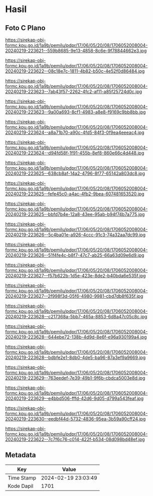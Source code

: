 # Hasil

## Foto C Plano

https://sirekap-obj-formc.kpu.go.id/1a9b/pemilu/pdpr/17/06/05/20/08/1706052008004-20240219-223621--559b8685-9e13-4858-8c6e-9f78844662e3.jpg

https://sirekap-obj-formc.kpu.go.id/1a9b/pemilu/pdpr/17/06/05/20/08/1706052008004-20240219-223622--08c18e7c-1811-4b82-b50c-4e52f0d86484.jpg

https://sirekap-obj-formc.kpu.go.id/1a9b/pemilu/pdpr/17/06/05/20/08/1706052008004-20240219-223623--7ab43f57-2262-4fc2-af11-a85f25724d0c.jpg

https://sirekap-obj-formc.kpu.go.id/1a9b/pemilu/pdpr/17/06/05/20/08/1706052008004-20240219-223623--9a00a693-8cf1-4983-a8e8-f9169c9bb8bb.jpg

https://sirekap-obj-formc.kpu.go.id/1a9b/pemilu/pdpr/17/06/05/20/08/1706052008004-20240219-223624--a8a71b70-a90c-4fd5-84f3-0f9ea4eeeac4.jpg

https://sirekap-obj-formc.kpu.go.id/1a9b/pemilu/pdpr/17/06/05/20/08/1706052008004-20240219-223624--d94fd58f-1f91-455b-8ef8-860e66c4d448.jpg

https://sirekap-obj-formc.kpu.go.id/1a9b/pemilu/pdpr/17/06/05/20/08/1706052008004-20240219-223625--638cb8af-14a2-4796-8f77-65142a803dc8.jpg

https://sirekap-obj-formc.kpu.go.id/1a9b/pemilu/pdpr/17/06/05/20/08/1706052008004-20240219-223625--fefe45c0-a4ac-4fb2-9bea-607481653520.jpg

https://sirekap-obj-formc.kpu.go.id/1a9b/pemilu/pdpr/17/06/05/20/08/1706052008004-20240219-223625--bbfd7b4e-12a8-43ee-95ab-b94f74b7a775.jpg

https://sirekap-obj-formc.kpu.go.id/1a9b/pemilu/pdpr/17/06/05/20/08/1706052008004-20240219-223626--5c4ba01e-a926-4ccc-91c3-74a32aa7dc99.jpg

https://sirekap-obj-formc.kpu.go.id/1a9b/pemilu/pdpr/17/06/05/20/08/1706052008004-20240219-223626--51f4fe4c-b8f7-47c7-ab25-66a63d09e6d9.jpg

https://sirekap-obj-formc.kpu.go.id/1a9b/pemilu/pdpr/17/06/05/20/08/1706052008004-20240219-223627--f57b622b-1d5e-423e-8de2-b40bda6e535f.jpg

https://sirekap-obj-formc.kpu.go.id/1a9b/pemilu/pdpr/17/06/05/20/08/1706052008004-20240219-223627--2f998f3d-05f6-4980-9981-cbd7db8f635f.jpg

https://sirekap-obj-formc.kpu.go.id/1a9b/pemilu/pdpr/17/06/05/20/08/1706052008004-20240219-223628--c217368a-5bb7-465a-8853-6d8a47c05c8c.jpg

https://sirekap-obj-formc.kpu.go.id/1a9b/pemilu/pdpr/17/06/05/20/08/1706052008004-20240219-223628--644ebe72-138b-4d9d-8e6f-e96a930199a4.jpg

https://sirekap-obj-formc.kpu.go.id/1a9b/pemilu/pdpr/17/06/05/20/08/1706052008004-20240219-223628--bdbfe2e1-8db0-4de5-ba96-87a3ef9a9669.jpg

https://sirekap-obj-formc.kpu.go.id/1a9b/pemilu/pdpr/17/06/05/20/08/1706052008004-20240219-223629--763eedef-7e39-49b1-9f6b-cbdca5003e8d.jpg

https://sirekap-obj-formc.kpu.go.id/1a9b/pemilu/pdpr/17/06/05/20/08/1706052008004-20240219-223629--e4bbd506-fffd-42d6-9d05-d799a543feaf.jpg

https://sirekap-obj-formc.kpu.go.id/1a9b/pemilu/pdpr/17/06/05/20/08/1706052008004-20240219-223630--eedbf44d-5732-4836-95ea-3b59a90cff24.jpg

https://sirekap-obj-formc.kpu.go.id/1a9b/pemilu/pdpr/17/06/05/20/08/1706052008004-20240219-223622--7c7f6c76-c014-422f-b534-08d098bd48ef.jpg


## Metadata

| Key        | Value               |
| ---------- | ------------------- |
| Time Stamp | 2024-02-19 23:03:49 |
| Kode Dapil | 1701                |



